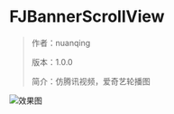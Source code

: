 # FJBannerScrollView

>作者：nuanqing
>
>版本：1.0.0
>
>简介：仿腾讯视频，爱奇艺轮播图
>


![效果图](https://github.com/nuanqing/stepCountDemo/blob/master/StepCount/stepCout.gif)

